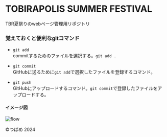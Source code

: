 # TOBIRAPOLIS SUMMER FESTIVAL
TBR夏祭りのwebページ管理用リポジトリ

### 覚えておくと便利なgitコマンド
- `git add`  
commitするためのファイルを選択する。`git add .`

- `git commit`  
GitHubに送るために`git add`で選択したファイルを登録するコマンド。

- `git push`  
GitHubにアップロードするコマンド。`git commit`で登録したファイルをアップロードする。

#### イメージ図
![flow](https://github.com/user-attachments/assets/6a492512-5eaa-4493-8038-9ef0db95f8af)

&copy;つばめ 2024